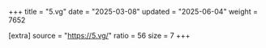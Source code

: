 +++
title = "5.vg"
date = "2025-03-08"
updated = "2025-06-04"
weight = 7652

[extra]
source = "https://5.vg/"
ratio = 56
size = 7
+++
